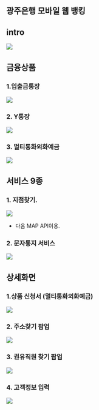 ## 광주은행 모바일 웹 뱅킹

## intro
![](../resource/광주은행/1.png)


## 금융상품

### 1.입출금통장
![](../resource/광주은행/2.png)

### 2. Y통장
![](../resource/광주은행/3.png)

### 3. 멀티통화외화예금
![](../resource/광주은행/4.png)


## 서비스 9종

### 1. 지점찾기.
![](../resource/광주은행/5.png)

- 다음 MAP API이용.

### 2. 문자통지 서비스
![](../resource/광주은행/6.png)


## 상세화면

### 1.상품 신청서 (멀티통화외화예금)
![](../resource/광주은행/10.png)


### 2. 주소찾기 팝업
![](../resource/광주은행/8.png)


### 3. 권유직원 찾기 팝업
![](../resource/광주은행/9.png)


### 4. 고객정보 입력
![](../resource/광주은행/7.png)

